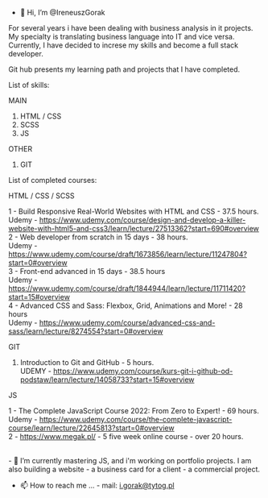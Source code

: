 - 👋 Hi, I’m @IreneuszGorak

For several years i have been dealing with business analysis in it projects. My specialty is translating business language into IT and vice versa.
Currently, I have decided to increse my skills and become a full stack developer.

Git hub presents my learning path and projects that I have completed.


List of skills:

MAIN
1. HTML / CSS
2. SCSS
3. JS



OTHER
1. GIT




List of completed courses:

HTML / CSS / SCSS

1 - Build Responsive Real-World Websites with HTML and CSS  - 37.5 hours. <br />
Udemy - https://www.udemy.com/course/design-and-develop-a-killer-website-with-html5-and-css3/learn/lecture/27513362?start=690#overview<br />
2 - Web developer from scratch in 15 days - 38 hours.<br />
Udemy - https://www.udemy.com/course/draft/1673856/learn/lecture/11247804?start=0#overview<br />
3 - Front-end advanced in 15 days - 38.5 hours<br />
Udemy - https://www.udemy.com/course/draft/1844944/learn/lecture/11711420?start=15#overview<br />
4 - Advanced CSS and Sass: Flexbox, Grid, Animations and More! - 28 hours<br />
Udemy - https://www.udemy.com/course/advanced-css-and-sass/learn/lecture/8274554?start=0#overview<br />

GIT
1. Introduction to Git and GitHub - 5 hours.<br />
UDEMY - https://www.udemy.com/course/kurs-git-i-github-od-podstaw/learn/lecture/14058733?start=15#overview<br />

JS

1 - The Complete JavaScript Course 2022: From Zero to Expert! - 69 hours. </br>
Udemy - https://www.udemy.com/course/the-complete-javascript-course/learn/lecture/22645813?start=0#overview  </br>
2 - https://www.megak.pl/ - 5 five week online course - over 20 hours.  </br>

 </br>
- 🌱 I’m currently mastering JS, and i'm working on portfolio projects. I am also building a website - a business card for a client - a commercial project.


- 📫 How to reach me ... - mail: i.gorak@tytog.pl
